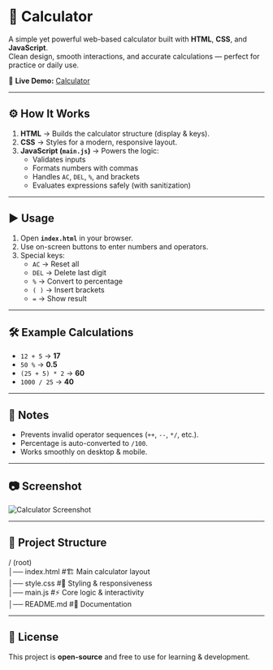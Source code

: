 # 🧮 Calculator

A simple yet powerful web-based calculator built with **HTML**, **CSS**, and **JavaScript**.  
Clean design, smooth interactions, and accurate calculations — perfect for practice or daily use.  

🔗 **Live Demo:** [Calculator](https://chaitanyasivathmika19.github.io/Calculator/)  

---

## ⚙️ How It Works
1. **HTML** → Builds the calculator structure (display & keys).  
2. **CSS** → Styles for a modern, responsive layout.  
3. **JavaScript (`main.js`)** → Powers the logic:  
   - Validates inputs  
   - Formats numbers with commas  
   - Handles `AC`, `DEL`, `%`, and brackets  
   - Evaluates expressions safely (with sanitization)  

---

## ▶️ Usage
1. Open **`index.html`** in your browser.  
2. Use on-screen buttons to enter numbers and operators.  
3. Special keys:  
   - `AC` → Reset all  
   - `DEL` → Delete last digit  
   - `%` → Convert to percentage  
   - `( )` → Insert brackets  
   - `=` → Show result  

---

## 🛠️ Example Calculations
- `12 + 5` → **17**  
- `50 %` → **0.5**  
- `(25 + 5) * 2` → **60**  
- `1000 / 25` → **40**  

---

## 📌 Notes
- Prevents invalid operator sequences (`++`, `--`, `*/`, etc.).  
- Percentage is auto-converted to `/100`.  
- Works smoothly on desktop & mobile.  

---

## 📷 Screenshot
![Calculator Screenshot](https://github.com/user-attachments/assets/38564a86-03a3-42c4-a642-2a2ac23642b2)

---

## 📂 Project Structure

/ (root)  
│── index.html   #🏗️ Main calculator layout  
│── style.css    #🎨 Styling & responsiveness  
│── main.js      #⚡ Core logic & interactivity  
│── README.md    #📘 Documentation  


---

## 📄 License
This project is **open-source** and free to use for learning & development.  
